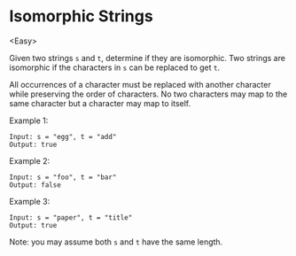 # Isomorphic Strings

\<Easy>

Given two strings `s` and `t`, determine if they are isomorphic. Two strings are
isomorphic if the characters in `s` can be replaced to get `t`.

All occurrences of a character must be replaced with another character while
preserving the order of characters. No two characters may map to the same
character but a character may map to itself.

Example 1:

```
Input: s = "egg", t = "add"
Output: true
```

Example 2:

```
Input: s = "foo", t = "bar"
Output: false
```

Example 3:

```
Input: s = "paper", t = "title"
Output: true
```

Note: you may assume both `s` and `t` have the same length.
